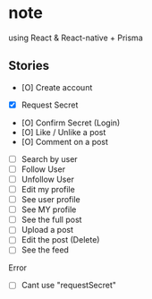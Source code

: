 # note

using React & React-native + Prisma

## Stories

- [O] Create account
- [x] Request Secret
- [O] Confirm Secret (Login)
- [O] Like / Unlike a post
- [O] Comment on a post
- [ ] Search by user
- [ ] Follow User
- [ ] Unfollow User
- [ ] Edit my profile
- [ ] See user profile
- [ ] See MY profile
- [ ] See the full post
- [ ] Upload a post
- [ ] Edit the post (Delete)
- [ ] See the feed

Error

- [ ] Cant use "requestSecret"
